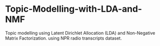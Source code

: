 # Topic-Modelling-with-LDA-and-NMF
Topic modelling using Latent Dirichlet Allocation (LDA) and Non-Negative Matrix Factorization.
using NPR radio transcripts dataset.
